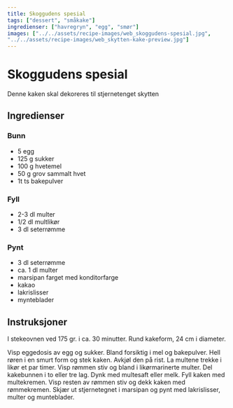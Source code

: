 ```yaml
---
title: Skoggudens spesial
tags: ["dessert", "småkake"]
ingredienser: ["havregryn", "egg", "smør"]
images: ["../../assets/recipe-images/web_skoggudens-spesial.jpg",
"../../assets/recipe-images/web_skytten-kake-preview.jpg"]
---
```


# Skoggudens spesial

Denne kaken skal dekoreres til stjernetenget skytten

## Ingredienser

### Bunn

- 5 egg
- 125 g sukker
- 100 g hvetemel
- 50 g grov sammalt hvet
- 1t ts bakepulver

### Fyll

- 2-3 dl multer
- 1/2 dl multlikør
- 3 dl seterrømme

### Pynt

- 3 dl seterrømme
- ca. 1 dl multer
- marsipan farget med konditorfarge
- kakao
- lakrislisser
- mynteblader

## Instruksjoner

I stekeovnen ved 175 gr. i ca. 30 minutter. Rund kakeform, 24 cm i diameter.

Visp eggedosis av egg og sukker. Bland forsiktig i mel og bakepulver. Hell røren i en smurt form og stek kaken. Avkjøl den på rist. La multene trekke i likør et par timer. Visp rømmen stiv og bland i likørmarinerte multer. Del kakebunnen i to eller tre lag. Dynk med multesaft eller melk. Fyll kaken med multekremen. Visp resten av rømmen stiv og dekk kaken med rømmekremen. Skjær ut stjernetegnet i marsipan og pynt med lakrislisser, multer og munteblader.
